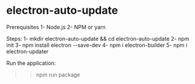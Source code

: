 # electron-auto-update

Prerequisites
1-	Node.js
2-	NPM or yarn

Steps:
1-	mkdir electron-auto-update && cd electron-auto-update
2-  npm init
3-  npm install electron --save-dev 
4-  npm i electron-builder 
5-  npm i electron-updater 


Run the application:

>> npm run package
